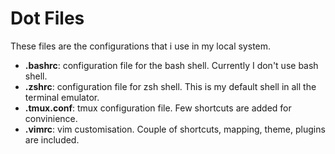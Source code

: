 # Dot Files
These files are the configurations that i use in my local system.
- **.bashrc**: configuration file for the bash shell. Currently I don't use bash shell.
- **.zshrc**: configuration file for zsh shell. This is my default shell in all the terminal emulator.
- **.tmux.conf**: tmux configuration file. Few shortcuts are added for convinience.
- **.vimrc**: vim customisation. Couple of shortcuts, mapping, theme, plugins are included.
